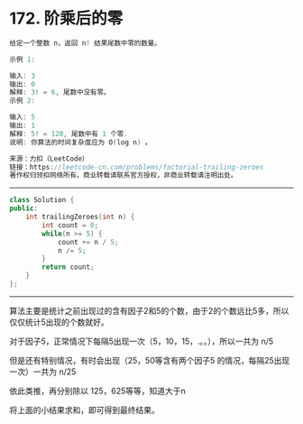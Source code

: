 # 172. 阶乘后的零

```c++
给定一个整数 n，返回 n! 结果尾数中零的数量。

示例 1:

输入: 3
输出: 0
解释: 3! = 6, 尾数中没有零。
示例 2:

输入: 5
输出: 1
解释: 5! = 120, 尾数中有 1 个零.
说明: 你算法的时间复杂度应为 O(log n) 。

来源：力扣（LeetCode）
链接：https://leetcode-cn.com/problems/factorial-trailing-zeroes
著作权归领扣网络所有。商业转载请联系官方授权，非商业转载请注明出处。
```

---

```c++
class Solution {
public:
    int trailingZeroes(int n) {
        int count = 0;
        while(n >= 5) {
            count += n / 5;
            n /= 5;
        }
        return count;
    }
};
```

---

算法主要是统计之前出现过的含有因子2和5的个数，由于2的个数远比5多，所以仅仅统计5出现的个数就好。

对于因子5，正常情况下每隔5出现一次（5，10，15，.。。），所以一共为 n/5

但是还有特别情况，有时会出现（25，50等含有两个因子5 的情况，每隔25出现一次）一共为 n/25

依此类推，再分别除以 125，625等等，知道大于n

将上面的小结果求和，即可得到最终结果。

